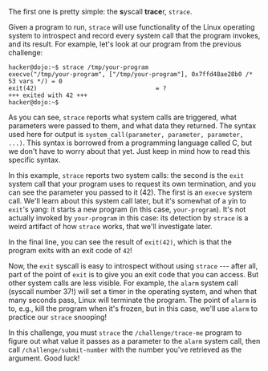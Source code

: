 The first one is pretty simple: the **s**yscall **trace**r, `strace`.

Given a program to run, `strace` will use functionality of the Linux operating system to introspect and record every system call that the program invokes, and its result. For example, let's look at our program from the previous challenge:

```console
hacker@dojo:~$ strace /tmp/your-program
execve("/tmp/your-program", ["/tmp/your-program"], 0x7ffd48ae28b0 /* 53 vars */) = 0
exit(42)                                 = ?
+++ exited with 42 +++
hacker@dojo:~$
```

As you can see, `strace` reports what system calls are triggered, what parameters were passed to them, and what data they returned. The syntax used here for output is `system_call(parameter, parameter, parameter, ...)`. This syntax is borrowed from a programming language called C, but we don't have to worry about that yet. Just keep in mind how to read this specific syntax.

In this example, `strace` reports two system calls: the second is the `exit` system call that your program uses to request its own termination, and you can see the parameter you passed to it (42). The first is an `execve` system call. We'll learn about this system call later, but it's somewhat of a yin to `exit`'s yang: it starts a new program (in this case, `your-program`). It's not actually invoked by `your-program` in this case: its detection by `strace` is a weird artifact of how `strace` works, that we'll investigate later.

In the final line, you can see the result of `exit(42)`, which is that the program exits with an exit code of `42`!

Now, the `exit` syscall is easy to introspect without using `strace` --- after all, part of the point of `exit` is to give you an exit code that you can access. But other system calls are less visible. For example, the `alarm` system call (syscall number 37!) will set a timer in the operating system, and when that many seconds pass, Linux will terminate the program. The point of `alarm` is to, e.g., kill the program when it's frozen, but in this case, we'll use `alarm` to practice our `strace` snooping!

In this challenge, you must `strace` the `/challenge/trace-me` program to figure out what value it passes as a parameter to the `alarm` system call, then call `/challenge/submit-number` with the number you've retrieved as the argument. Good luck!